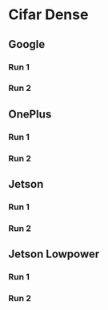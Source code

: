 # Cifar Dense

## Google

### Run 1

### Run 2

## OnePlus

### Run 1

### Run 2

## Jetson

### Run 1

### Run 2

## Jetson Lowpower

### Run 1

### Run 2


